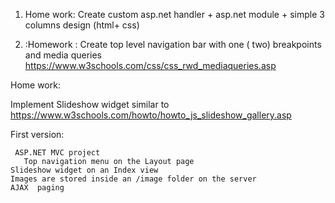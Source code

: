1) Home work: Create custom asp.net handler + asp.net module + simple 3 columns design (html+ css)


2) :Homework : Create top level navigation bar with one ( two)  breakpoints and media queries
  https://www.w3schools.com/css/css_rwd_mediaqueries.asp

Home work:

Implement Slideshow widget  similar to https://www.w3schools.com/howto/howto_js_slideshow_gallery.asp

First version:

     ASP.NET MVC project
       Top navigation menu on the Layout page
    Slideshow widget on an Index view
    Images are stored inside an /image folder on the server
    AJAX  paging